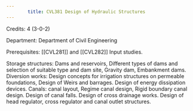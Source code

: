 ```yaml
---
        title: CVL381 Design of Hydraulic Structures
---
```

Credits: 4 (3-0-2)

Department: Department of Civil Engineering

Prerequisites: [[CVL281]] and [[CVL282]] Input studies.

Storage structures: Dams and reservoirs, Different types of dams and selection of suitable type and dam site, Gravity dam, Embankment dams. Diversion works: Design concepts for irrigation structures on permeable foundations, Design of Weirs and barrages. Design of energy dissipation devices. Canals: canal layout, Regime canal design, Rigid boundary canal design. Design of canal falls. Design of cross drainage works. Design of head regulator, cross regulator and canal outlet structures.